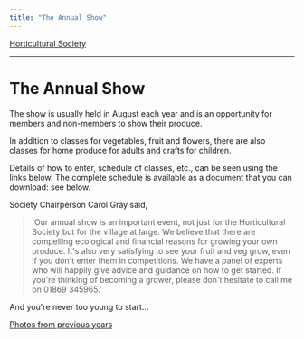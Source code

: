 ```yaml
---
title: "The Annual Show"
---
```



[Horticultural Society](/horticultural-society)

----


# The Annual Show

The show is usually held in August each year and is an opportunity for members and non-members to show their produce.

In addition to classes for vegetables, fruit and flowers, there are also classes for home produce for adults and crafts for children.

Details of how to enter, schedule of classes, etc., can be seen using the links below.
The complete schedule is available as a document that you can download: see below.


Society Chairperson Carol Gray said, 

> 'Our annual show is an important event, not just for the Horticultural Society but for the village at large. We believe that there are compelling ecological and financial reasons for growing your own produce. It's also very satisfying to see your fruit and veg grow, even if you don't enter them in competitions. We have a panel of experts who will happily give advice and guidance on how to get started. If you're thinking of becoming a grower, please don't hesitate to call me on 01869 345965.'

And you're never too young to start...

<!--

[2022 Show Announcement: 20th August](/home/announcements/show-2022)

[2022 Show Classes and Rules](2022_Schedule.pdf)

-->


[Photos from previous years](../PhotoGallery)
